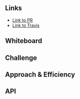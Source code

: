 ## Links

-   [Link to PR](https://github.com/morgan-401-advanced-javascript/data-structures-and-algorithms/pull/14)
-   [Link to Travis](https://travis-ci.com/morgan-401-advanced-javascript/data-structures-and-algorithms)

<!-- Short summary or background information -->

## Whiteboard

<!-- Photo of your whiteboard -->

## Challenge

<!-- Description of the challenge -->

## Approach & Efficiency

<!-- What approach did you take? Why? What is the Big O space/time for this approach? -->

## API
